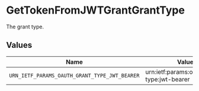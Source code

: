 # GetTokenFromJWTGrantGrantType

The grant type.


## Values

| Name                                          | Value                                         |
| --------------------------------------------- | --------------------------------------------- |
| `URN_IETF_PARAMS_OAUTH_GRANT_TYPE_JWT_BEARER` | urn:ietf:params:oauth:grant-type:jwt-bearer   |